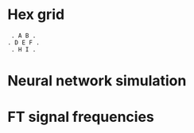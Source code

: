 # Hex grid

```
 . A B .
. D E F .
 . H I .
```

# Neural network simulation

# FT signal frequencies
